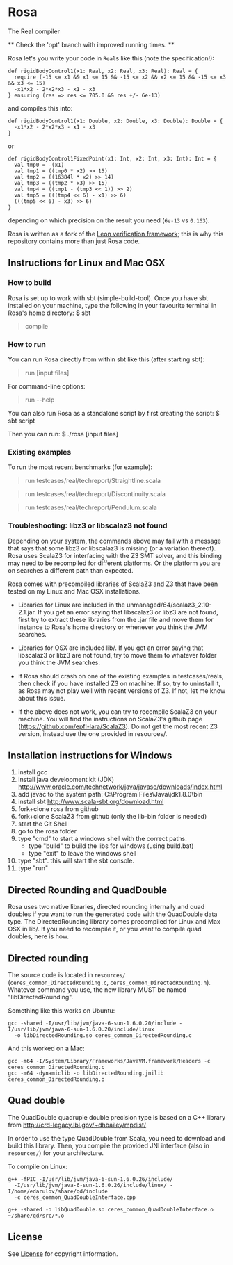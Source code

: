 Rosa
====
The Real compiler

** Check the 'opt' branch with improved running times. **


Rosa let's you write your code in `Real`s like this (note the specification!):

    def rigidBodyControl1(x1: Real, x2: Real, x3: Real): Real = {
      require (-15 <= x1 && x1 <= 15 && -15 <= x2 && x2 <= 15 && -15 <= x3 && x3 <= 15) 
      -x1*x2 - 2*x2*x3 - x1 - x3
    } ensuring (res => res <= 705.0 && res +/- 6e-13)

and compiles this into:

    def rigidBodyControl1(x1: Double, x2: Double, x3: Double): Double = {
      -x1*x2 - 2*x2*x3 - x1 - x3
    }  

or 
    
    def rigidBodyControl1FixedPoint(x1: Int, x2: Int, x3: Int): Int = {
      val tmp0 = -(x1)
      val tmp1 = ((tmp0 * x2) >> 15)
      val tmp2 = ((16384l * x2) >> 14)
      val tmp3 = ((tmp2 * x3) >> 15)
      val tmp4 = ((tmp1 - (tmp3 << 1)) >> 2)
      val tmp5 = (((tmp4 << 6) - x1) >> 6)
      (((tmp5 << 6) - x3) >> 6)
    }

depending on which precision on the result you need (`6e-13` vs `0.163`).

Rosa is written as a fork of the [Leon verification framework](https://github.com/epfl-lara/leon);
this is why this repository contains more than just Rosa code.

Instructions for Linux and Mac OSX
-------------------------------------

### How to build ###

Rosa is set up to work with sbt (simple-build-tool).
Once you have sbt installed on your machine, type the following in your favourite terminal
in Rosa's home directory:
$ sbt
> compile

### How to run ###

You can run Rosa directly from within sbt like this (after starting sbt):
> run [input files]

For command-line options:
> run --help


You can also run Rosa as a standalone script by first creating the script:
$ sbt script

Then you can run:
$ ./rosa [input files]

### Existing examples ###

To run the most recent benchmarks (for example):

> run testcases/real/techreport/Straightline.scala

> run testcases/real/techreport/Discontinuity.scala

> run testcases/real/techreport/Pendulum.scala

### Troubleshooting: libz3 or libscalaz3 not found ###

Depending on your system, the commands above may fail with a message that says
that some libz3 or libscalaz3 is missing (or a variation thereof).
Rosa uses ScalaZ3 for interfacing with the Z3 SMT solver, and this binding
may need to be recompiled for different platforms. Or the platform you are on
searches a different path than expected.

Rosa comes with precompiled libraries of ScalaZ3 and Z3 that have been tested
on my Linux and Mac OSX installations.
- Libraries for Linux are included in the unmanaged/64/scalaz3_2.10-2.1.jar.
If you get an error saying that libscalaz3 or libz3 are not found,
first try to extract these libraries from the .jar file and move them for instance
to Rosa's home directory or whenever you think the JVM searches.

- Libraries for OSX are included lib/. If you get an error saying that libscalaz3 
or libz3 are not found, try to move them to whatever folder you think the JVM searches.

- If Rosa should crash on one of the existing examples in testcases/reals,
then check if you have installed Z3 on machine. If so, try to uninstall it,
as Rosa may not play well with recent versions of Z3. If not, let me know about this issue.

- If the above does not work, you can try to recompile ScalaZ3 on your machine.
You will find the instructions on ScalaZ3's github page (https://github.com/epfl-lara/ScalaZ3).
Do not get the most recent Z3 version, instead use the one provided in resources/.


Installation instructions for Windows
-------------------------------------
1. install gcc
2. install java development kit (JDK)
   http://www.oracle.com/technetwork/java/javase/downloads/index.html
3. add javac to the system path:
   C:\Program Files\Java\jdk1.8.0\bin
4. install sbt
   http://www.scala-sbt.org/download.html
5. fork+clone rosa from github
6. fork+clone ScalaZ3 from github  (only the lib-bin folder is needed)
7. start the Git Shell
8. go to the rosa folder
9. type "cmd" to start a windows shell with the correct paths.
   - type "build" to build the libs for windows (using build.bat)
   - type "exit" to leave the windows shell
10. type "sbt". this will start the sbt console.
11. type "run"


Directed Rounding and QuadDouble
-------------------------------------

Rosa uses two native libraries, directed rounding internally and quad doubles
if you want to run the generated code with the QuadDouble data type.
The DirectedRounding library comes precompiled for Linux and Max OSX in lib/.
If you need to recompile it, or you want to compile quad doubles, here is how.

## Directed rounding ##
The source code is located in `resources/` (`ceres_common_DirectedRounding.c`, `ceres_common_DirectedRounding.h`).
Whatever command you use, the new library MUST be named "libDirectedRounding".

Something like this works on Ubuntu:

    gcc -shared -I/usr/lib/jvm/java-6-sun-1.6.0.20/include -I/usr/lib/jvm/java-6-sun-1.6.0.20/include/linux
      -o libDirectedRounding.so ceres_common_DirectedRounding.c

And this worked on a Mac:

    gcc -m64 -I/System/Library/Frameworks/JavaVM.framework/Headers -c ceres_common_DirectedRounding.c
    gcc -m64 -dynamiclib -o libDirectedRounding.jnilib ceres_common_DirectedRounding.o

## Quad double ##

The QuadDouble quadruple double precision type is based on a C++ library from
http://crd-legacy.lbl.gov/~dhbailey/mpdist/

In order to use the type QuadDouble from Scala, you need to download and build
this library.  Then, you compile the provided JNI interface (also in `resources/`) for your architecture.

To compile on Linux:

    g++ -fPIC -I/usr/lib/jvm/java-6-sun-1.6.0.26/include/
      -I/usr/lib/jvm/java-6-sun-1.6.0.26/include/linux/ -I/home/edarulov/share/qd/include
      -c ceres_common_QuadDoubleInterface.cpp

    g++ -shared -o libQuadDouble.so ceres_common_QuadDoubleInterface.o ~/share/qd/src/*.o

License
-------

See [License](LICENSE) for copyright information.
